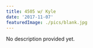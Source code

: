 ```yaml
---
title: 4505 w/ Kyle
date: '2017-11-07'
featuredImage: ./pics/blank.jpg
---
```


No description provided yet.
